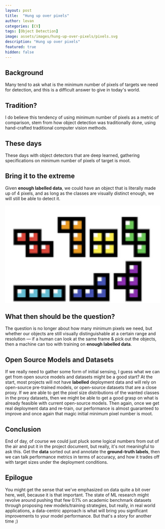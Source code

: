```yaml
---
layout: post
title:  "Hung up over pixels"
author: levan
categories: [CV]
tags: [Object Detection]
image: assets/images/hung-up-over-pixels/pixels.svg
description: "Hung up over pixels"
featured: true
hidden: false
---
```


## Background

Many tend to ask what is the minimum number of pixels of targets we need for detection, and this is a difficult answer to give in today's world.

## Tradition?

I do believe this tendency of using minimum number of pixels as a metric of comparison, stem from how object detection was traditionally done, using hand-crafted traditional computer vision methods.

## These days

These days with object detectors that are deep learned, gathering specifications on minimum number of pixels of target is moot.

## Bring it to the extreme

Given **enough labelled data**, we could have an object that is literally made up of 4 pixels, and as long as the classes are visually distinct enough, we will still be able to detect it.

![tetris blocks](../assets/images/hung-up-over-pixels/tetris.jpg)

## What then should be the question?

The question is no longer about how many minimum pixels we need, but whether our objects are still visually distinguishable at a certain range and resolution — if a human can look at the same frame & pick out the objects, then a machine can too with training on **enough labelled data**.

## Open Source Models and Datasets

If we really need to gather some form of initial sensing, I guess what we can get from open source models and datasets might be a good start? At the start, most projects will not have **labelled** deployment data and will rely on open-source pre-trained models, or open-source datasets that are a close proxy. If we are able to get the pixel size distributions of the wanted classes in the proxy datasets, then we might be able to get a good grasp on what is already feasible with current open-source models. Then again, once we get real deployment data and re-train, our performance is almost guaranteed to improve and once again that magic initial minimum pixel number is moot.  

## Conclusion

End of day, of course we could just pluck some logical numbers from out of the air and put it in the project document, but really, it's not meaningful to ask this. Get the **data** sorted out and annotate the **ground-truth labels**, then we can talk performance metrics in terms of accuracy, and how it trades off with target sizes under the deployment conditions.

## Epilogue

You might get the sense that we've emphasized on data quite a bit over here, well, because it is that important. The state of ML research might revolve around pushing that few 0.1% on academic benchmark datasets through proposing new models/training strategies, but really, in real world applications, a data-centric approach is what will bring you significant improvements to your model performance. But that's a story for another time ;)
